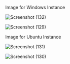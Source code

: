 Image for Windows Instance

![Screenshot (132)](https://user-images.githubusercontent.com/67362433/90338324-83918880-e006-11ea-8db1-7cead17fb3bd.png)


![Screenshot (129)](https://user-images.githubusercontent.com/67362433/90338535-e59ebd80-e007-11ea-9183-29c3b5c2512b.png)



Image for Ubuntu Instance 

![Screenshot (131)](https://user-images.githubusercontent.com/67362433/90338443-5abdc300-e007-11ea-9c48-de6451e454d5.png)


![Screenshot (130)](https://user-images.githubusercontent.com/67362433/90338527-cdc73980-e007-11ea-85bb-65e943bda784.png)
